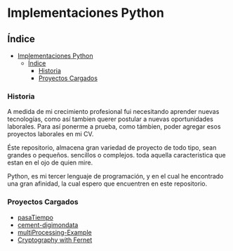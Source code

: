 # Implementaciones Python

## Índice

- [Implementaciones Python](#implementaciones-python)
  - [Índice](#índice)
    - [Historia](#historia)
    - [Proyectos Cargados](#proyectos-cargados)

### Historia 

A medida de mi crecimiento profesional fui necesitando aprender nuevas tecnologías, como así tambien querer postular a nuevas oportunidades laborales. Para así ponerme a prueba, como támbien, poder agregar esos proyectos laborales en mi CV.

Éste repositorio, almacena gran variedad de proyecto de todo tipo, sean grandes o pequeños. sencillos o complejos. toda aquella caracteristica que estan en el ojo de quien mire.

Python, es mi tercer lenguaje de programación, y en el cual he encontrado una gran afinidad, la cual espero que encuentren en este repositorio.

### Proyectos Cargados

- [pasaTiempo](/pasaTiempo/)
- [cement-digimondata](/cement-digimon-data/)
- [multiProcessing-Example](/multiProcessing-Example/)
- [Cryptography with Fernet](/cryptography/)